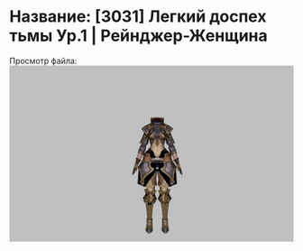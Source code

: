 # Название: [3031] Легкий доспех тьмы Ур.1 | Рейнджер-Женщина

Просмотр файла:
![p030002.png](p030002.png)